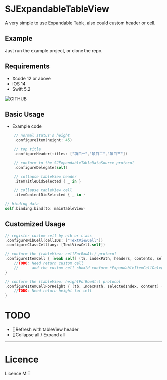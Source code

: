 # SJExpandableTableView
A very simple to use Expandable Table, also could custom header or cell.

## Example
Just run the example project, or clone the repo.

## Requirements
* Xcode 12 or above
* iOS 14
* Swift 5.2

![GITHUB](https://github.com/SabrinaJiang14/SJExpandableTableView/Example/demo.gif "demo")

## Basic Usage
- Example code
``` swift
	// normal status's height
	.configureItem(height: 45)

	// top title
	.configureHeader(titles: ["項目一","項目二","項目三"])

	// conform to the SJExpandableTableDataSource protocol
	.configureDelegate(self)

	// collapse tableView header
	.itemTitleDidSelected { _ in }

	// collapse tableView cell
	.itemContentDidSelected { _ in }
```
``` swift
// binding data
self.binding.bind(to: mainTableView)
```

## Customized Usage

```swift
// register custom cell by nib or class
.configureNibCell(cellIDs: ["TextViewCell"])
.configureClassCell(any: [TextViewCell.self])

// conform the (tableView: cellForRowAt:) protocol 
.configureItemCell { [weak self] (tb, indexPath, headers, contents, selectedIndex) -> UITableViewCell? in
	//TODO: Need return custom cell
	// 		and the custom cell should conform *ExpandableItemCellDelegate* if want get cell tap event
}

// conform the (tableView: heightForRowAt:) protocol 
.configureItemCellForHeight { (tb, indexPath, selectedIndex, content) -> CGFloat in
	//TODO: Need return height for cell
}
```
# TODO
- []Refresh with tableView header
- []Collapse all / Expand all

---
# Licence
Licence MIT